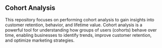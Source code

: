 ## Cohort Analysis
This repository focuses on performing cohort analysis to gain insights into customer retention, behavior, and lifetime value. Cohort analysis is a powerful tool for understanding how groups of users (cohorts) behave over time, enabling businesses to identify trends, improve customer retention, and optimize marketing strategies.

